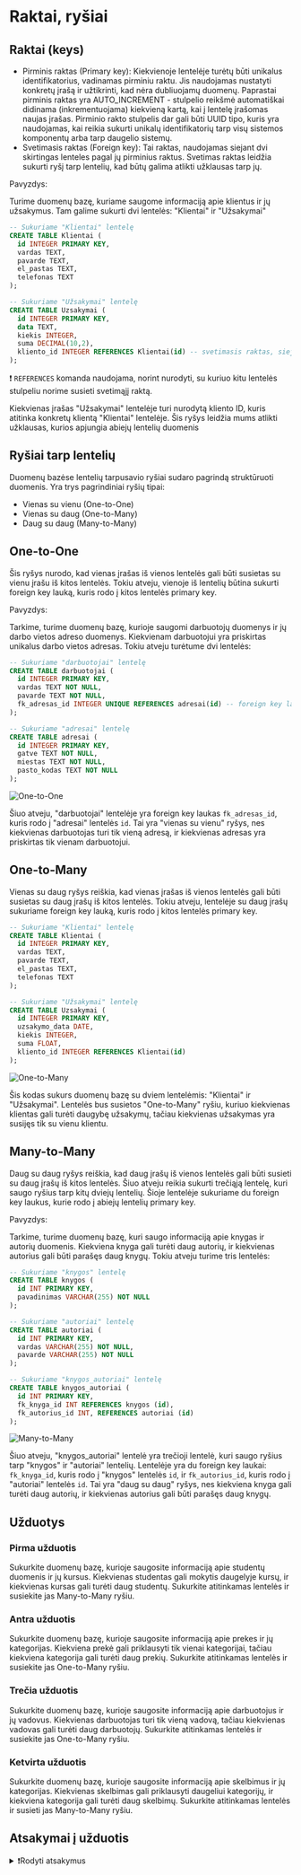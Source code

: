 # Raktai, ryšiai

## Raktai (keys)

- Pirminis raktas (Primary key): Kiekvienoje lentelėje turėtų būti unikalus identifikatorius, vadinamas pirminiu raktu. Jis naudojamas nustatyti konkretų įrašą ir užtikrinti, kad nėra dubliuojamų duomenų. Paprastai pirminis raktas yra AUTO_INCREMENT - stulpelio reikšmė automatiškai didinama (inkrementuojama) kiekvieną kartą, kai į lentelę įrašomas naujas įrašas. Pirminio rakto stulpelis dar gali būti UUID tipo, kuris yra naudojamas, kai reikia sukurti unikalų identifikatorių tarp visų sistemos komponentų arba tarp daugelio sistemų.
- Svetimasis raktas (Foreign key): Tai raktas, naudojamas siejant dvi skirtingas lenteles pagal jų pirminius raktus. Svetimas raktas leidžia sukurti ryšį tarp lentelių, kad būtų galima atlikti užklausas tarp jų.

Pavyzdys:

Turime duomenų bazę, kuriame saugome informaciją apie klientus ir jų užsakymus. Tam galime sukurti dvi lentelės: "Klientai" ir "Užsakymai"

```sql
-- Sukuriame "Klientai" lentelę
CREATE TABLE Klientai (
  id INTEGER PRIMARY KEY,
  vardas TEXT,
  pavarde TEXT,
  el_pastas TEXT,
  telefonas TEXT
);

-- Sukuriame "Užsakymai" lentelę
CREATE TABLE Uzsakymai (
  id INTEGER PRIMARY KEY,
  data TEXT,
  kiekis INTEGER,
  suma DECIMAL(10,2),
  kliento_id INTEGER REFERENCES Klientai(id) -- svetimasis raktas, siejantis šią lentelę su "Klientai" lentelės pirminiu raktu "id".
);
```

❗ `REFERENCES` komanda naudojama, norint nurodyti, su kuriuo kitu lentelės stulpeliu norime susieti svetimąjį raktą.

Kiekvienas įrašas "Užsakymai" lentelėje turi nurodytą kliento ID, kuris atitinka konkretų klientą "Klientai" lentelėje. Šis ryšys leidžia mums atlikti užklausas, kurios apjungia abiejų lentelių duomenis

## Ryšiai tarp lentelių

Duomenų bazėse lentelių tarpusavio ryšiai sudaro pagrindą struktūruoti duomenis. Yra trys pagrindiniai ryšių tipai:

- Vienas su vienu (One-to-One)
- Vienas su daug (One-to-Many)
- Daug su daug (Many-to-Many)

## One-to-One

Šis ryšys nurodo, kad vienas įrašas iš vienos lentelės gali būti susietas su vienu įrašu iš kitos lentelės. Tokiu atveju, vienoje iš lentelių būtina sukurti foreign key lauką, kuris rodo į kitos lentelės primary key.

Pavyzdys:

Tarkime, turime duomenų bazę, kurioje saugomi darbuotojų duomenys ir jų darbo vietos adreso duomenys. Kiekvienam darbuotojui yra priskirtas unikalus darbo vietos adresas. Tokiu atveju turėtume dvi lentelės:

```sql
-- Sukuriame "darbuotojai" lentelę
CREATE TABLE darbuotojai (
  id INTEGER PRIMARY KEY,
  vardas TEXT NOT NULL,
  pavarde TEXT NOT NULL,
  fk_adresas_id INTEGER UNIQUE REFERENCES adresai(id) -- foreign key laukas, kuris rodo į "adresai" lentelės `id`.
);

-- Sukuriame "adresai" lentelę
CREATE TABLE adresai (
  id INTEGER PRIMARY KEY,
  gatve TEXT NOT NULL,
  miestas TEXT NOT NULL,
  pasto_kodas TEXT NOT NULL
);

```

![One-to-One](/images/db/onetoone.png)

Šiuo atveju, "darbuotojai" lentelėje yra foreign key laukas `fk_adresas_id`, kuris rodo į "adresai" lentelės `id`. Tai yra "vienas su vienu" ryšys, nes kiekvienas darbuotojas turi tik vieną adresą, ir kiekvienas adresas yra priskirtas tik vienam darbuotojui.

## One-to-Many

Vienas su daug ryšys reiškia, kad vienas įrašas iš vienos lentelės gali būti susietas su daug įrašų iš kitos lentelės. Tokiu atveju, lentelėje su daug įrašų sukuriame foreign key lauką, kuris rodo į kitos lentelės primary key.

```sql
-- Sukuriame "Klientai" lentelę
CREATE TABLE Klientai (
  id INTEGER PRIMARY KEY,
  vardas TEXT,
  pavarde TEXT,
  el_pastas TEXT,
  telefonas TEXT
);

-- Sukuriame "Užsakymai" lentelę
CREATE TABLE Uzsakymai (
  id INTEGER PRIMARY KEY,
  uzsakymo_data DATE,
  kiekis INTEGER,
  suma FLOAT,
  kliento_id INTEGER REFERENCES Klientai(id)
);
```

![One-to-Many](/images/db/onetomany.png)

Šis kodas sukurs duomenų bazę su dviem lentelėmis: "Klientai" ir "Užsakymai". Lentelės bus susietos "One-to-Many" ryšiu, kuriuo kiekvienas klientas gali turėti daugybę užsakymų, tačiau kiekvienas užsakymas yra susijęs tik su vienu klientu.

## Many-to-Many

Daug su daug ryšys reiškia, kad daug įrašų iš vienos lentelės gali būti susieti su daug įrašų iš kitos lentelės. Šiuo atveju reikia sukurti trečiąją lentelę, kuri saugo ryšius tarp kitų dviejų lentelių. Šioje lentelėje sukuriame du foreign key laukus, kurie rodo į abiejų lentelių primary key.

Pavyzdys:

Tarkime, turime duomenų bazę, kuri saugo informaciją apie knygas ir autorių duomenis. Kiekviena knyga gali turėti daug autorių, ir kiekvienas autorius gali būti parašęs daug knygų. Tokiu atveju turime tris lentelės:

```sql
-- Sukuriame "knygos" lentelę
CREATE TABLE knygos (
  id INT PRIMARY KEY,
  pavadinimas VARCHAR(255) NOT NULL
);

-- Sukuriame "autoriai" lentelę
CREATE TABLE autoriai (
  id INT PRIMARY KEY,
  vardas VARCHAR(255) NOT NULL,
  pavarde VARCHAR(255) NOT NULL
);

-- Sukuriame "knygos_autoriai" lentelę
CREATE TABLE knygos_autoriai (
  id INT PRIMARY KEY,
  fk_knyga_id INT REFERENCES knygos (id),
  fk_autorius_id INT, REFERENCES autoriai (id)
);
```

![Many-to-Many](/images/db/manytomany.png)

Šiuo atveju, "knygos_autoriai" lentelė yra trečioji lentelė, kuri saugo ryšius tarp "knygos" ir "autoriai" lentelių. Lentelėje yra du foreign key laukai: `fk_knyga_id`, kuris rodo į "knygos" lentelės `id`, ir `fk_autorius_id`, kuris rodo į "autoriai" lentelės `id`. Tai yra "daug su daug" ryšys, nes kiekviena knyga gali turėti daug autorių, ir kiekvienas autorius gali būti parašęs daug knygų.

## Užduotys

### Pirma užduotis

Sukurkite duomenų bazę, kurioje saugosite informaciją apie studentų duomenis ir jų kursus. Kiekvienas studentas gali mokytis daugelyje kursų, ir kiekvienas kursas gali turėti daug studentų. Sukurkite atitinkamas lentelės ir susiekite jas Many-to-Many ryšiu.

### Antra užduotis

Sukurkite duomenų bazę, kurioje saugosite informaciją apie prekes ir jų kategorijas. Kiekviena prekė gali priklausyti tik vienai kategorijai, tačiau kiekviena kategorija gali turėti daug prekių. Sukurkite atitinkamas lentelės ir susiekite jas One-to-Many ryšiu.

### Trečia užduotis

Sukurkite duomenų bazę, kurioje saugosite informaciją apie darbuotojus ir jų vadovus. Kiekvienas darbuotojas turi tik vieną vadovą, tačiau kiekvienas vadovas gali turėti daug darbuotojų. Sukurkite atitinkamas lentelės ir susiekite jas One-to-Many ryšiu.

### Ketvirta užduotis

Sukurkite duomenų bazę, kurioje saugosite informaciją apie skelbimus ir jų kategorijas. Kiekvienas skelbimas gali priklausyti daugeliui kategorijų, ir kiekviena kategorija gali turėti daug skelbimų. Sukurkite atitinkamas lentelės ir susieti jas Many-to-Many ryšiu.

## Atsakymai į užduotis

<details><summary>❗Rodyti atsakymus</summary>
<br>
<details>
<summary>Pirma užduotis</summary>
<hr>

```sql
-- Sukuriame "Studentai" lentelę
CREATE TABLE Studentai (
  id INTEGER PRIMARY KEY,
  vardas TEXT,
  pavarde TEXT,
  el_pastas TEXT,
  telefonas TEXT
);

-- Sukuriame "Kursai" lentelę
CREATE TABLE Kursai (
  id INTEGER PRIMARY KEY,
  pavadinimas TEXT,
  aprasymas TEXT
);

-- Sukuriame "StudentuKursai" lentelę, kuri susieja "Studentai" ir "Kursai" lentelės Many-to-Many ryšiu
CREATE TABLE StudentuKursai (
  id INTEGER PRIMARY KEY,
  kurso_id INTEGER,
  studento_id INTEGER REFERENCES Studentai(id),
  kurso_id INTEGER REFERENCES Kursai(id)
);
```

</details>
<details>
<summary>Antra užduotis</summary>
<hr>

```sql
-- Sukuriame "Kategorijos" lentelę
CREATE TABLE Kategorijos (
  id INTEGER PRIMARY KEY,
  pavadinimas TEXT
);

-- Sukuriame "Prekes" lentelę
CREATE TABLE Prekes (
  id INTEGER PRIMARY KEY,
  pavadinimas TEXT,
  aprasymas TEXT,
  kategorijos_id INTEGER REFERENCES Kategorijos(id)
);
```

</details>
<details>
<summary>Trečia užduotis</summary>
<hr>

```sql
-- Sukuriam duomenų bazės schemą
CREATE TABLE vadovai (
  id INT PRIMARY KEY,
  vardas VARCHAR(255) NOT NULL,
  pavarde VARCHAR(255) NOT NULL
);

CREATE TABLE darbuotojai (
  id INT PRIMARY KEY,
  vardas VARCHAR(255) NOT NULL,
  pavarde VARCHAR(255) NOT NULL,
  fk_vadovas_id INT REFERENCES vadovai(id)
);

```

</details>
<details>
<summary>Ketvirta užduotis</summary>
<hr>

```sql
-- Sukuriam duomenų bazės schemą
CREATE TABLE skelbimai (
  id INT PRIMARY KEY,
  pavadinimas VARCHAR(255) NOT NULL,
  turinys TEXT NOT NULL
);

CREATE TABLE kategorijos (
  id INT PRIMARY KEY,
  pavadinimas VARCHAR(255) NOT NULL
);

CREATE TABLE skelbimu_kategorijos (
  id INT PRIMARY KEY,
  fk_skelbimo_id INT REFERENCES skelbimai(id),
  fk_kategorijos_id INT REFERENCES kategorijos(id)
);
```

</details>
</details>